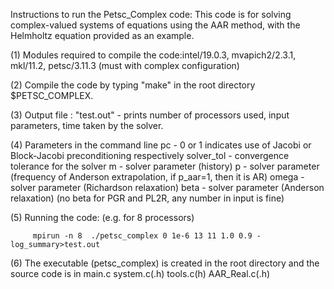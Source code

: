 Instructions to run the Petsc_Complex code:
This code is for solving complex-valued systems of equations using the AAR method, with the Helmholtz equation provided as an example.  

(1) Modules required to compile the code:intel/19.0.3, mvapich2/2.3.1, mkl/11.2, petsc/3.11.3 (must with complex configuration)

(2) Compile the code by typing "make" in the root directory $PETSC_COMPLEX.
    
(3) Output file : "test.out" - prints number of processors used, input parameters, time taken by the solver.

(4) Parameters in the command line
    pc - 0 or 1 indicates use of Jacobi or Block-Jacobi preconditioning respectively
    solver_tol - convergence tolerance for the solver
    m - solver parameter (history)
    p - solver parameter (frequency of Anderson extrapolation, if p_aar=1, then it is AR)
    omega - solver parameter (Richardson relaxation)
    beta - solver parameter (Anderson relaxation) (no beta for PGR and PL2R, any number in input is fine)
    
(5) Running the code: (e.g. for 8 processors)

         mpirun -n 8  ./petsc_complex 0 1e-6 13 11 1.0 0.9 -log_summary>test.out
	   
(6) The executable (petsc_complex) is created in the root directory and the source code is in main.c system.c(.h) tools.c(h) AAR_Real.c(.h)


